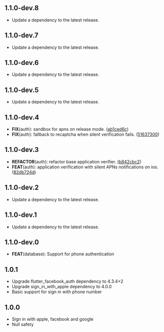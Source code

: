 ## 1.1.0-dev.8

 - Update a dependency to the latest release.

## 1.1.0-dev.7

 - Update a dependency to the latest release.

## 1.1.0-dev.6

 - Update a dependency to the latest release.

## 1.1.0-dev.5

 - Update a dependency to the latest release.

## 1.1.0-dev.4

 - **FIX**(auth): sandbox for apns on release mode. ([ab1ced6c](https://github.com/appsup-dart/firebase_dart/commit/ab1ced6cc08476fd0baa1d9cb183e2caf0da2fe3))
 - **FIX**(auth): fallback to recaptcha when silent verification fails. ([51637300](https://github.com/appsup-dart/firebase_dart/commit/5163730016a137d5011f2dc1faf6b28ce4ab0807))

## 1.1.0-dev.3

 - **REFACTOR**(auth): refactor base application verifier. ([b842cbc2](https://github.com/appsup-dart/firebase_dart/commit/b842cbc295e8ffecbacf6b387cd77247be739941))
 - **FEAT**(auth): application verification with silent APNs notifications on ios. ([82db724d](https://github.com/appsup-dart/firebase_dart/commit/82db724d3702324b8f442ec80202232f9ef29e3c))

## 1.1.0-dev.2

 - Update a dependency to the latest release.

## 1.1.0-dev.1

 - Update a dependency to the latest release.

## 1.1.0-dev.0

 - **FEAT**(database): Support for phone authentication


## 1.0.1

* Upgrade flutter_facebook_auth dependency to 4.3.4+2
* Upgrade sign_in_with_apple dependency to 4.0.0
* Basic support for sign in with phone number

## 1.0.0

* Sign in with apple, facebook and google
* Null safety

